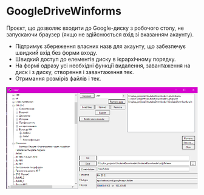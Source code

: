 # GoogleDriveWinforms
Проєкт, що дозволяє входити до Google-диску з робочого столу, не запускаючи браузер (якщо не здійснюється вхід зі вказанням акаунту).
- Підтримує збереження власних назв для акаунту, що забезпечує швидкий вхід без форми входу.
- Швидкий доступ до елементів диску в ієрархічному порядку.
- На формі одразу усі необхідні функції видалення, завантаження на диск і з диску, створення і завантаження тек.
- Отримання розмірів файлів і тек.

  
![preview](https://github.com/QiwiYesman/GoogleDriveWinforms/blob/6cd3667536577ffbbf72a36d41164e2415e77bad/image.png)
